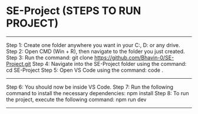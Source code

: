 # SE-Project (STEPS TO RUN PROJECT)

*****************************************************************************************
Step 1: Create one folder anywhere you want in your C:, D: or any drive.
Step 2: Open CMD (Win + R), then navigate to the folder you just created.
Step 3: Run the command: 
   git clone https://github.com/Bhavin-0/SE-Project.git
Step 4: Navigate into the SE-Project folder using the command:
   cd SE-Project
Step 5: Open VS Code using the command:
   code .

*******************************************************************************************

Step 6: You should now be inside VS Code.
Step 7: Run the following command to install the necessary dependencies:
   npm install
Step 8: To run the project, execute the following command:
   npm run dev

*******************************************************************************************
